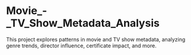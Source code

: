 # Movie_-_TV_Show_Metadata_Analysis
This project explores patterns in movie and TV show metadata, analyzing genre trends, director influence, certificate impact, and more.
